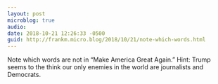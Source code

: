 ```yaml
---
layout: post
microblog: true
audio: 
date: 2018-10-21 12:26:33 -0500
guid: http://frankm.micro.blog/2018/10/21/note-which-words.html
---
```

Note which words are not in “Make America Great Again.” Hint: Trump seems to the think our only enemies in the world are journalists and Democrats. 
